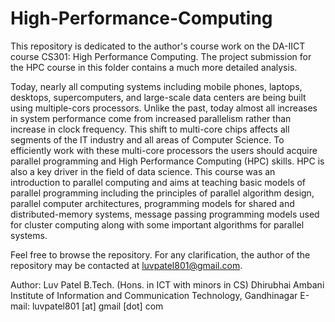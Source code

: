 # High-Performance-Computing

This repository is dedicated to the author's course work on the DA-IICT course CS301: High Performance Computing. The project submission for the HPC course in this folder contains a much more detailed analysis.

Today, nearly all computing systems including mobile phones, laptops, desktops, supercomputers, and large-scale data centers are being built using multiple-cors processors. Unlike the past, today almost all increases in system performance come from increased parallelism rather than increase in clock frequency. This shift to multi-core chips affects all segments of the IT industry and all areas of Computer Science. To efficiently work with these multi-core processors the users should acquire parallel programming and High Performance Computing (HPC) skills. HPC is also a key driver in the field of data science. This course was an introduction to parallel computing and aims at teaching basic models of parallel programming including the principles of parallel algorithm design, parallel computer architectures, programming models for shared and distributed-memory systems, message passing programming models used for cluster computing along with some important algorithms for parallel systems.

Feel free to browse the repository. For any clarification, the author of the repository may be contacted at luvpatel801@gmail.com.

Author:
Luv Patel
B.Tech. (Hons. in ICT with minors in CS) 
Dhirubhai Ambani Institute of Information and Communication Technology, Gandhinagar 
E-mail: luvpatel801 [at] gmail [dot] com
